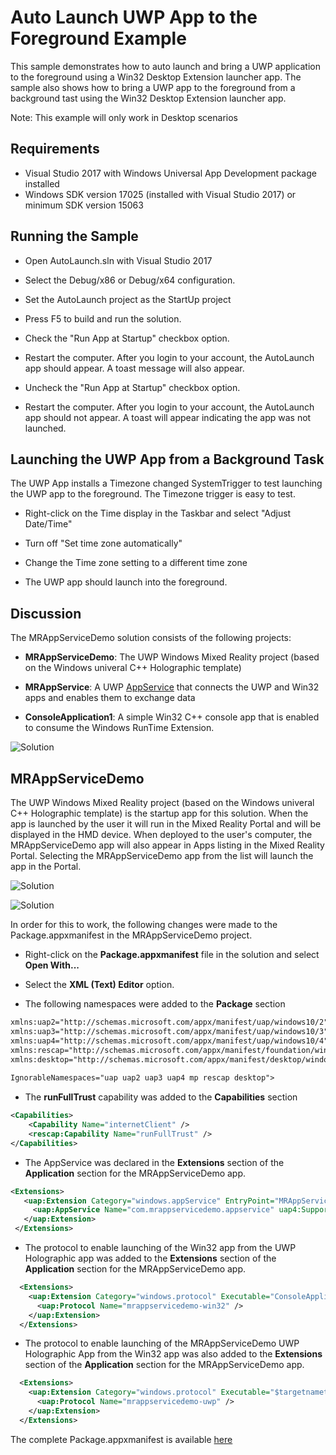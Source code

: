 # Auto Launch UWP App to the Foreground Example

This sample demonstrates how to auto launch and bring a UWP application to the foreground using a Win32 Desktop Extension launcher app.
The sample also shows how to bring a UWP app to the foreground from a background tast using the Win32 Desktop Extension launcher app.

Note: This example will only work in Desktop scenarios

## Requirements

* Visual Studio 2017 with Windows Universal App Development package installed
* Windows SDK version 17025 (installed with Visual Studio 2017) or minimum SDK version 15063

## Running the Sample

* Open AutoLaunch.sln with Visual Studio 2017

* Select the Debug/x86 or Debug/x64 configuration. 

* Set the AutoLaunch project as the StartUp project

* Press F5 to build and run the solution. 

* Check the "Run App at Startup" checkbox option.

* Restart the computer. After you login to your account, the AutoLaunch app should appear. A toast message will also appear.

* Uncheck the "Run App at Startup" checkbox option.

* Restart the computer. After you login to your account, the AutoLaunch app should not appear. A toast will appear indicating the app was not launched.

## Launching the UWP App from a Background Task

The UWP App installs a Timezone changed SystemTrigger to test launching the UWP app to the foreground. The Timezone trigger is easy to test.

* Right-click on the Time display in the Taskbar and select "Adjust Date/Time"

* Turn off "Set time zone automatically"

* Change the Time zone setting to a different time zone

* The UWP app should launch into the foreground.






## Discussion

The MRAppServiceDemo solution consists of the following projects:

* **MRAppServiceDemo**: The UWP Windows Mixed Reality project (based on the Windows univeral C++ Holographic template)

* **MRAppService**: A UWP [AppService](https://docs.microsoft.com/en-us/windows/uwp/launch-resume/how-to-create-and-consume-an-app-service) 
that connects the UWP and Win32 apps and enables them to exchange data

* **ConsoleApplication1**: A simple Win32 C++ console app that is enabled to consume the Windows RunTime Extension.

![Solution](images/solution.png)

## MRAppServiceDemo

The UWP Windows Mixed Reality project (based on the Windows univeral C++ Holographic template) is the startup app for this solution. When the app is launched by the user it will 
run in the Mixed Reality Portal and will be displayed in the HMD device. When deployed to the user's computer, the MRAppServiceDemo app will also appear in Apps listing in the Mixed Reality Portal.
Selecting the MRAppServiceDemo app from the list will launch the app in the Portal.

![Solution](images/mr-all-apps.png)

![Solution](images/mr-uwp-all-apps.png)

In order for this to work, the following changes were made to the Package.appxmanifest in the MRAppServiceDemo project.

* Right-click on the **Package.appxmanifest** file in the solution and select **Open With...**

* Select the **XML (Text) Editor** option.

* The following namespaces were added to the **Package** section

```xml
xmlns:uap2="http://schemas.microsoft.com/appx/manifest/uap/windows10/2"
xmlns:uap3="http://schemas.microsoft.com/appx/manifest/uap/windows10/3"
xmlns:uap4="http://schemas.microsoft.com/appx/manifest/uap/windows10/4"
xmlns:rescap="http://schemas.microsoft.com/appx/manifest/foundation/windows10/restrictedcapabilities"
xmlns:desktop="http://schemas.microsoft.com/appx/manifest/desktop/windows10"
  
IgnorableNamespaces="uap uap2 uap3 uap4 mp rescap desktop">
```

* The **runFullTrust** capability was added to the **Capabilities** section
```xml
<Capabilities>
	<Capability Name="internetClient" />
	<rescap:Capability Name="runFullTrust" />
</Capabilities>
```

* The AppService was declared in the **Extensions** section of the **Application** section for the MRAppServiceDemo app.

 ```xml
 <Extensions>
	<uap:Extension Category="windows.appService" EntryPoint="MRAppService.AppService">
	  <uap:AppService Name="com.mrappservicedemo.appservice" uap4:SupportsMultipleInstances="false"/>
	</uap:Extension>
  </Extensions>
```

* The protocol to enable launching of the Win32 app from the UWP Holographic app was added to the **Extensions** section of the **Application** section for the MRAppServiceDemo app.

```xml
  <Extensions>
	<uap:Extension Category="windows.protocol" Executable="ConsoleApplication1.exe" EntryPoint="Windows.FullTrustApplication">
	  <uap:Protocol Name="mrappservicedemo-win32" />
	</uap:Extension>
  </Extensions>
```

* The protocol to enable launching of the MRAppServiceDemo UWP Holographic App from the Win32 app was also added to the **Extensions** section of the **Application** section for the MRAppServiceDemo app.

```xml
  <Extensions>
	<uap:Extension Category="windows.protocol" Executable="$targetnametoken$.exe" EntryPoint="MRAppServiceDemo.AppView">
	  <uap:Protocol Name="mrappservicedemo-uwp" />
	</uap:Extension>
  </Extensions>
```


The complete Package.appxmanifest is available [here](https://github.com/stammen/uwp-cpp-examples/blob/master/MRAppServiceDemo/MRAppServiceDemo/Package.appxmanifest)